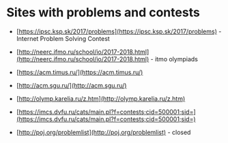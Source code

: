 # Sites with problems and contests

- [https://ipsc.ksp.sk/2017/problems](https://ipsc.ksp.sk/2017/problems) - Internet Problem Solving Contest

- [http://neerc.ifmo.ru/school/io/2017-2018.html](http://neerc.ifmo.ru/school/io/2017-2018.html) - itmo olympiads

- [https://acm.timus.ru/](https://acm.timus.ru/)

- [http://acm.sgu.ru/](http://acm.sgu.ru/)

- [http://olymp.karelia.ru/z.htm](http://olymp.karelia.ru/z.htm)

- [https://imcs.dvfu.ru/cats/main.pl?f=contests;cid=500001;sid=](https://imcs.dvfu.ru/cats/main.pl?f=contests;cid=500001;sid=)

- [http://poj.org/problemlist](http://poj.org/problemlist) - closed

